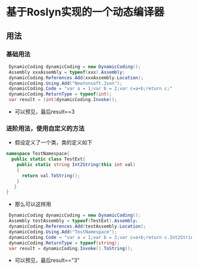 # 基于Roslyn实现的一个动态编译器

## 用法
### 基础用法
```cs
 DynamicCoding dynamicCoding = new DynamicCoding();
 Assembly xxxAssembly = typeof(xxx).Assembly;
 dynamicCoding.References.Add(xxxAssembly.Location);
 dynamicCoding.Using.Add("Newtonsoft.Json");
 dynamicCoding.Code = "var a = 1;var b = 2;var c=a+b;return c;"
 dynamicCoding.ReturnType = typeof(int);
 var result = (int)dynamicCoding.Invoke();
```
- 可以预见，最后result==3

### 进阶用法，使用自定义的方法
- 假设定义了一个类，类的定义如下
```cs
namespace TestNamespace{
  public static class TestExt{
    public static string Int2String(this int val)
    {
      return val.ToString();
    }
   }
}
```
- 那么可以这样用
```cs
 DynamicCoding dynamicCoding = new DynamicCoding();
 Assembly testAssembly = typeof(TestExt).Assembly;
 dynamicCoding.References.Add(testAssembly.Location);
 dynamicCoding.Using.Add("TestNamespace");
 dynamicCoding.Code = "var a = 1;var b = 2;var c=a+b;return c.Int2String();"
 dynamicCoding.ReturnType = typeof(string);
 var result = dynamicCoding.Invoke().ToString();
```
- 可以预见，最后result=="3"
